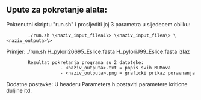 Upute za pokretanje alata:
--------------------------

Pokrenutni skriptu "run.sh" i prosljediti joj 3 parametra u sljedecem obliku:

			./run.sh \<naziv_input_filea1\> \<naziv_input_filea\> \<naziv_outputa>\>

Primjer:
			./run.sh H_pylori26695_Eslice.fasta H_pyloriJ99_Eslice.fasta izlaz

			Rezultat pokretanja programa su 2 datoteke:
						- <naziv_outputa>.txt = popis svih MUMova
						- <naziv_outputa>.png = graficki prikaz poravnanja

Dodatne postavke:
			U headeru Parameters.h postaviti parametere kriticne duljine itd.


